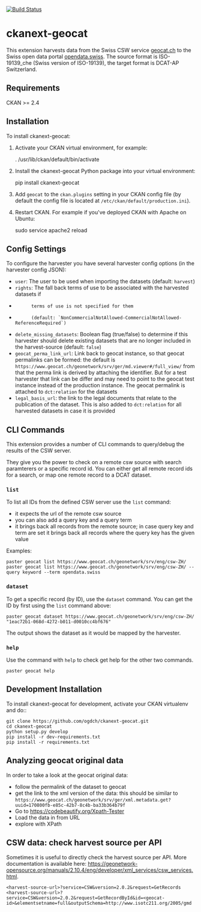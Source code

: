 [![Build Status](https://travis-ci.org/opendata-swiss/ckanext-geocat.svg?branch=master)](https://travis-ci.org/opendata-swiss/ckanext-geocat)

ckanext-geocat
=============

This extension harvests data from the Swiss CSW service [geocat.ch](http://geocat.ch) to the Swiss open data portal [opendata.swiss](https://opendata.swiss).
The source format is ISO-19139_che (Swiss version of ISO-19139), the target format is DCAT-AP Switzerland.


## Requirements

CKAN >= 2.4

## Installation

To install ckanext-geocat:

1. Activate your CKAN virtual environment, for example:

     . /usr/lib/ckan/default/bin/activate

2. Install the ckanext-geocat Python package into your virtual environment:

     pip install ckanext-geocat

3. Add ``geocat`` to the ``ckan.plugins`` setting in your CKAN
   config file (by default the config file is located at
   ``/etc/ckan/default/production.ini``).

4. Restart CKAN. For example if you've deployed CKAN with Apache on Ubuntu:

     sudo service apache2 reload


## Config Settings

To configure the harvester you have several harvester config options (in the harvester config JSON):

* `user`: The user to be used when importing the datasets (default: `harvest`)
* `rights`: The fall back terms of use to be associated with the harvested datasets if 
*           terms of use is not specified for them 
*           (default: `NonCommercialNotAllowed-CommercialNotAllowed-ReferenceRequired`)
* `delete_missing_datasets`: Boolean flag (true/false) to determine if this harvester should delete existing datasets that are no longer included in
the harvest-source (default: `false`)
* `geocat_perma_link_url`: Link back to geocat instance, so that geocat permalinks can be formed: 
   the default is `https://www.geocat.ch/geonetwork/srv/ger/md.viewer#/full_view/` from that the perma link is derived
   by attaching the identifier. But for a test harvester that link can be differ and may need to point to the
   geocat test instance instead of the production instance.
   The geocat permalink is attached to `dct:relation` for the datasets
* `legal_basis_url`: the link to the legal documents that relate to the publication of the dataset. This is also added
   to `dct:relation` for all harvested datasets in case it is provided


## CLI Commands

This extension provides a number of CLI commands to query/debug the results of the CSW server.

They give you the power to check on a remote csw source with search paramterers or a specific record id.
You can either get all remote record ids for a search, or map one remote record to a DCAT dataset.

### `list`

To list all IDs from the defined CSW server use the `list` command:

- it expects the url of the remote csw source
- you can also add a query key and a query term
- it brings back all records from the remote source; in case query key and term are set
  it brings back all records where the query key has the given value
   
Examples:   

```
paster geocat list https://www.geocat.ch/geonetwork/srv/eng/csw-ZH/
paster geocat list https://www.geocat.ch/geonetwork/srv/eng/csw-ZH/ --query keyword --term opendata.swiss
```

### `dataset`

To get a specific record (by ID), use the `dataset` command.
You can get the ID by first using the `list` command above:

```
paster geocat dataset https://www.geocat.ch/geonetwork/srv/eng/csw-ZH/ "1eac72b1-068d-4272-b011-d0010cc4bf676"
```

The output shows the dataset as it would be mapped by the harvester.

### `help`

Use the command with `help` to check get help for the other two commands.

```
paster geocat help
```

## Development Installation

To install ckanext-geocat for development, activate your CKAN virtualenv and
do::

    git clone https://github.com/ogdch/ckanext-geocat.git
    cd ckanext-geocat
    python setup.py develop
    pip install -r dev-requirements.txt
    pip install -r requirements.txt

## Analyzing geocat original data

In order to take a look at the geocat original data: 

- follow the permalink of the dataset to geocat
- get the link to the xml version of the data: this should be similar to `https://www.geocat.ch/geonetwork/srv/ger/xml.metadata.get?uuid=170800fb-e85c-42b7-8c4b-ba33b364b79f`  
- Go to https://codebeautify.org/Xpath-Tester
- Load the data in from URL
- explore with XPath

## CSW data: check harvest source per API

Sometimes it is useful to directly check the harvest source per API. 
More documentation is available here: 
https://geonetwork-opensource.org/manuals/2.10.4/eng/developer/xml_services/csw_services.html.

```
<harvest-source-url>?service=CSW&version=2.0.2&request=GetRecords
<harvest-source-url>?service=CSW&version=2.0.2&request=GetRecordById&id=<geocat-id>&elementsetname=full&outputSchema=http://www.isotc211.org/2005/gmd
``` 
